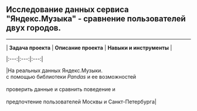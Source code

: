 ## Исследование данных сервиса "Яндекс.Музыка" - сравнение пользователей двух городов.

_________________________________________________________________________________________________________________________________________________


| **Задача проекта** | **Описание проекта** | **Навыки и инструменты** |

|:---:|:---:|:---:|

|На реальных данных Яндекс.Музыки. <br>с помощью библиотеки *Pandas* и ее возможностей <br/><br>проверить данные и сравнить поведение и <br/><br> предпочтение пользователей Москвы и Санкт-Петербурга|
